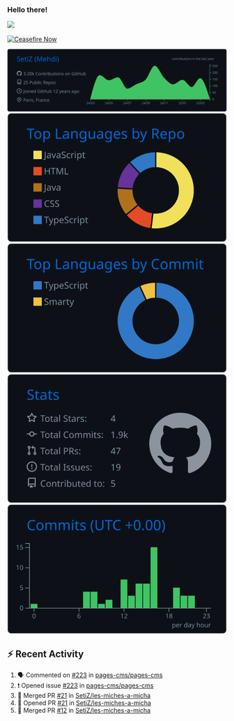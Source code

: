 ### Hello there!
![](https://gifdb.com/images/high/obi-wan-kenobi-well-hello-there-hzgui7yr5ketac2c.webp)

[![Ceasefire Now](https://badge.techforpalestine.org/default)](https://techforpalestine.org/learn-more)

![](https://raw.githubusercontent.com/SetiZ/SetiZ/master/profile-summary-card-output/github_dark/0-profile-details.svg)
![](https://raw.githubusercontent.com/SetiZ/SetiZ/master/profile-summary-card-output/github_dark/1-repos-per-language.svg)
![](https://raw.githubusercontent.com/SetiZ/SetiZ/master/profile-summary-card-output/github_dark/2-most-commit-language.svg)
![](https://raw.githubusercontent.com/SetiZ/SetiZ/master/profile-summary-card-output/github_dark/3-stats.svg)
![](https://raw.githubusercontent.com/SetiZ/SetiZ/master/profile-summary-card-output/github_dark/4-productive-time.svg)

## :zap: Recent Activity	

<!--START_SECTION:activity-->
1. 🗣 Commented on [#223](https://github.com/pages-cms/pages-cms/issues/223#issuecomment-2771512409) in [pages-cms/pages-cms](https://github.com/pages-cms/pages-cms)
2. ❗ Opened issue [#223](https://github.com/pages-cms/pages-cms/issues/223) in [pages-cms/pages-cms](https://github.com/pages-cms/pages-cms)
3. 🎉 Merged PR [#21](https://github.com/SetiZ/les-miches-a-micha/pull/21) in [SetiZ/les-miches-a-micha](https://github.com/SetiZ/les-miches-a-micha)
4. 💪 Opened PR [#21](https://github.com/SetiZ/les-miches-a-micha/pull/21) in [SetiZ/les-miches-a-micha](https://github.com/SetiZ/les-miches-a-micha)
5. 🎉 Merged PR [#12](https://github.com/SetiZ/les-miches-a-micha/pull/12) in [SetiZ/les-miches-a-micha](https://github.com/SetiZ/les-miches-a-micha)
<!--END_SECTION:activity-->

<!--
**SetiZ/SetiZ** is a ✨ _special_ ✨ repository because its `README.md` (this file) appears on your GitHub profile.

Here are some ideas to get you started:

- 🔭 I’m currently working on ...
- 🌱 I’m currently learning ...
- 👯 I’m looking to collaborate on ...
- 🤔 I’m looking for help with ...
- 💬 Ask me about ...
- 📫 How to reach me: ...
- 😄 Pronouns: ...
- ⚡ Fun fact: ...
-->

